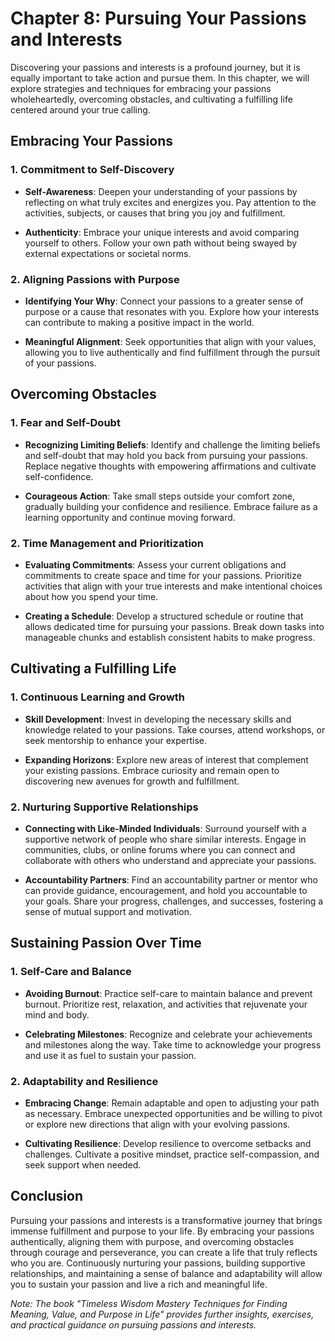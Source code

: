 Chapter 8: Pursuing Your Passions and Interests
===============================================

Discovering your passions and interests is a profound journey, but it is equally important to take action and pursue them. In this chapter, we will explore strategies and techniques for embracing your passions wholeheartedly, overcoming obstacles, and cultivating a fulfilling life centered around your true calling.

Embracing Your Passions
-----------------------

### 1. Commitment to Self-Discovery

* **Self-Awareness**: Deepen your understanding of your passions by reflecting on what truly excites and energizes you. Pay attention to the activities, subjects, or causes that bring you joy and fulfillment.

* **Authenticity**: Embrace your unique interests and avoid comparing yourself to others. Follow your own path without being swayed by external expectations or societal norms.

### 2. Aligning Passions with Purpose

* **Identifying Your Why**: Connect your passions to a greater sense of purpose or a cause that resonates with you. Explore how your interests can contribute to making a positive impact in the world.

* **Meaningful Alignment**: Seek opportunities that align with your values, allowing you to live authentically and find fulfillment through the pursuit of your passions.

Overcoming Obstacles
--------------------

### 1. Fear and Self-Doubt

* **Recognizing Limiting Beliefs**: Identify and challenge the limiting beliefs and self-doubt that may hold you back from pursuing your passions. Replace negative thoughts with empowering affirmations and cultivate self-confidence.

* **Courageous Action**: Take small steps outside your comfort zone, gradually building your confidence and resilience. Embrace failure as a learning opportunity and continue moving forward.

### 2. Time Management and Prioritization

* **Evaluating Commitments**: Assess your current obligations and commitments to create space and time for your passions. Prioritize activities that align with your true interests and make intentional choices about how you spend your time.

* **Creating a Schedule**: Develop a structured schedule or routine that allows dedicated time for pursuing your passions. Break down tasks into manageable chunks and establish consistent habits to make progress.

Cultivating a Fulfilling Life
-----------------------------

### 1. Continuous Learning and Growth

* **Skill Development**: Invest in developing the necessary skills and knowledge related to your passions. Take courses, attend workshops, or seek mentorship to enhance your expertise.

* **Expanding Horizons**: Explore new areas of interest that complement your existing passions. Embrace curiosity and remain open to discovering new avenues for growth and fulfillment.

### 2. Nurturing Supportive Relationships

* **Connecting with Like-Minded Individuals**: Surround yourself with a supportive network of people who share similar interests. Engage in communities, clubs, or online forums where you can connect and collaborate with others who understand and appreciate your passions.

* **Accountability Partners**: Find an accountability partner or mentor who can provide guidance, encouragement, and hold you accountable to your goals. Share your progress, challenges, and successes, fostering a sense of mutual support and motivation.

Sustaining Passion Over Time
----------------------------

### 1. Self-Care and Balance

* **Avoiding Burnout**: Practice self-care to maintain balance and prevent burnout. Prioritize rest, relaxation, and activities that rejuvenate your mind and body.

* **Celebrating Milestones**: Recognize and celebrate your achievements and milestones along the way. Take time to acknowledge your progress and use it as fuel to sustain your passion.

### 2. Adaptability and Resilience

* **Embracing Change**: Remain adaptable and open to adjusting your path as necessary. Embrace unexpected opportunities and be willing to pivot or explore new directions that align with your evolving passions.

* **Cultivating Resilience**: Develop resilience to overcome setbacks and challenges. Cultivate a positive mindset, practice self-compassion, and seek support when needed.

Conclusion
----------

Pursuing your passions and interests is a transformative journey that brings immense fulfillment and purpose to your life. By embracing your passions authentically, aligning them with purpose, and overcoming obstacles through courage and perseverance, you can create a life that truly reflects who you are. Continuously nurturing your passions, building supportive relationships, and maintaining a sense of balance and adaptability will allow you to sustain your passion and live a rich and meaningful life.

*Note: The book "Timeless Wisdom Mastery Techniques for Finding Meaning, Value, and Purpose in Life" provides further insights, exercises, and practical guidance on pursuing passions and interests.*
